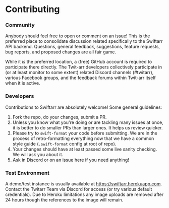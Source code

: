 Contributing
============

### Community
Anybody should feel free to open or comment on an [issue](https://github.com/jocosocial/swiftarr/issues)! This is
the preferred place to consolidate discussion related specifically to the Swiftarr API backend. Questions,
general feedback, suggestions, feature requests, bug reports, and proposed changes are all fair game.

While it *is* the preferred location, a (free) GitHub account is required to participate there directly. The Twit-arr
developers collectively participate in (or at least monitor to some extent) related Discord channels (#twitarr), various
Facebook groups, and the feedback forums within Twit-arr itself when it is active.

### Developers

Contributions to Swiftarr are absolutely welcome! Some general guidelines:

01. Fork the repo, do your changes, submit a PR.
02. Unless you know what you're doing or are tackling many issues at once, it is better to do smaller PRs than
    larger ones. It helps us review quicker.
03. Please try to `swift-format` your code before submitting. We are in the process of retro-formatting everything
    now that we have a common style guide (`.swift-format` config at root of repo).
04. Your changes should have at least passed some live sanity checking. We will ask you about it.
05. Ask in Discord or on an issue here if you need anything!

### Test Environment

A demo/test instance is usually available at https://swiftarr.herokuapp.com. Contact the Twitarr Team via Discord
for access (or try various default credentials). Due to Heroku limitations any image uploads are removed after 24
hours though the references to the image will remain.
